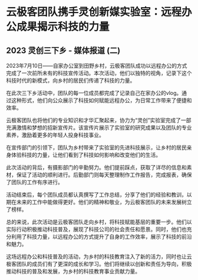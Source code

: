 # 云极客团队携手灵创新媒实验室：远程办公成果揭示科技的力量

## 2023 灵创三下乡 - 媒体报道 (二)

2023年7月10日——自家办公室到田野乡村，云极客团队成功以远程办公的方式完成了一次前所未有的科技宣传活动。本次活动，他们以独特的视角，记录下这个科技时代的新模式，向乡村的居民们传递了科技的力量。

在此次三下乡活动中，团队的每一位成员都完成了记录自己在家办公的vlog。通过这种形式，他们向公众展示了科技如何赋能远程办公，为日常工作带来了便捷和效率。

云极客团队也将他们的专业知识和才华汇聚起来，协力为“灵创”实验室完成了一部充满激情和梦想的招新宣传片。该宣传片展示了实验室的研究成果以及团队的专业素养，激励着更多的年轻人投身科技事业。

在宣传部门的引领下，团队为乡村带来了实验室的先进科技展示，让乡村的居民亲身体验科技的力量，让他们看到了科技如何影响和改变他们的生活。

此次活动的背后，有摄影部门的辛勤努力。他们提前踩点，获取了详尽的信息和素材，保证了活动的顺利进行。后勤部门则每天整理制作工作报告，完成报表，确保了团队的工作有序进行。

活动结束后，每个团队成员都认真撰写了工作总结，分享了他们的经验和教训，以期在未来的工作中能做得更好。他们的精神和敬业，为云极客团队的未来发展树立了榜样。

总的来说，此次活动是云极客团队走向乡村，将科技赋能基层的重要一步。他们以实际行动积极推动科技普及，展现了科技公司的社会责任和愿景。同时，他们也充分利用了科技力量，以远程办公的方式提升了自身的工作效率，展示了科技的前沿和魅力。

这场远程办公和科技普及的活动，为乡村的科技教育注入了新的活力，同时也让云极客团队的成员们有了更深的成长和学习。他们将继续以创新和责任为导向，积极推动科技的普及和发展，为乡村的科技教育事业贡献力量。

